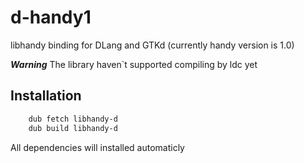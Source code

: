 # d-handy1

libhandy binding for DLang and GTKd (currently handy version is 1.0)

***Warning*** The library haven`t supported compiling by ldc yet

## Installation

```sh
    dub fetch libhandy-d
    dub build libhandy-d
```

All dependencies will installed automaticly